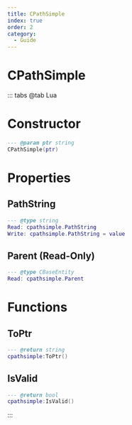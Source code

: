 ```yaml
---
title: CPathSimple
index: true
order: 2
category:
  - Guide
---
```


# CPathSimple

::: tabs
@tab Lua
# Constructor
```lua
--- @param ptr string
CPathSimple(ptr)
```
# Properties
## PathString 
```lua
--- @type string
Read: cpathsimple.PathString
Write: cpathsimple.PathString = value
```
## Parent (Read-Only)
```lua
--- @type CBaseEntity
Read: cpathsimple.Parent
```
# Functions
## ToPtr
```lua
--- @return string
cpathsimple:ToPtr()
```
## IsValid
```lua
--- @return bool
cpathsimple:IsValid()
```

:::